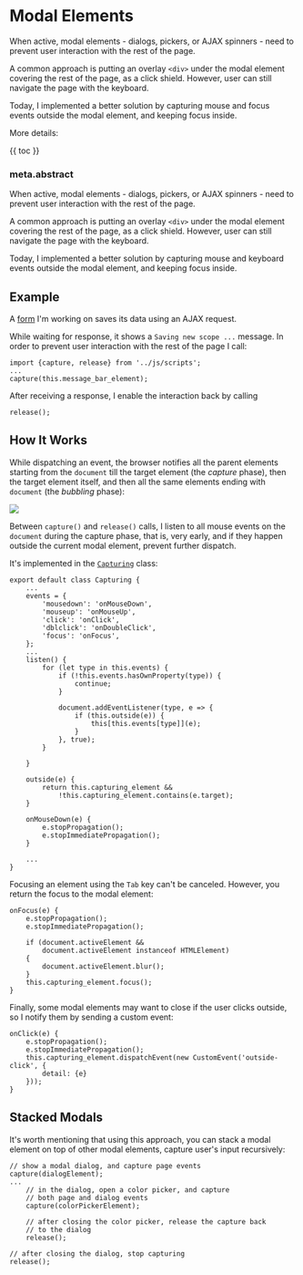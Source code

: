 # Modal Elements

When active, modal elements - dialogs, pickers, or AJAX spinners - need to prevent user interaction with the rest of the page. 

A common approach is putting an overlay `<div>` under the modal element covering the rest of the page, as a click shield. However, user can still navigate the page with the keyboard.

Today, I implemented a better solution by capturing mouse and focus events outside the modal element, and keeping focus inside.

More details:

{{ toc }}

### meta.abstract

When active, modal elements - dialogs, pickers, or AJAX spinners - need to prevent user interaction with the rest of the page.

A common approach is putting an overlay `<div>` under the modal element covering the rest of the page, as a click shield. However, user can still navigate the page with the keyboard.

Today, I implemented a better solution by capturing mouse and keyboard events outside the modal element, and keeping focus inside.

## Example

A [form](https://github.com/osmphp/admin/blob/HEAD/themes/_admin__tailwind/js/forms/Controllers/Form.js) I'm working on saves its data using an AJAX request. 

While waiting for response, it shows a `Saving new scope ...` message. In order to prevent user interaction with the rest of the page I call:

    import {capture, release} from '../js/scripts';
    ...
    capture(this.message_bar_element);

After receiving a response, I enable the interaction back by calling

    release();
    
## How It Works

While dispatching an event, the browser notifies all the parent elements starting from the `document` till the target element (the *capture* phase), then the target element itself, and then all the same elements ending with `document` (the *bubbling* phase):

![](https://javascript.info/article/bubbling-and-capturing/eventflow.svg)

Between `capture()` and `release()` calls, I listen to all mouse events on the `document` during the capture phase, that is, very early, and if they happen outside the current modal element, prevent further dispatch. 

It's implemented in the [`Capturing`](https://github.com/osmphp/framework/blob/HEAD/themes/_base/js/js/Capturing.js) class:

    export default class Capturing {
        ...
        events = {
            'mousedown': 'onMouseDown',
            'mouseup': 'onMouseUp',
            'click': 'onClick',
            'dblclick': 'onDoubleClick',
            'focus': 'onFocus',
        };
        ...
        listen() {
            for (let type in this.events) {
                if (!this.events.hasOwnProperty(type)) {
                    continue;
                }
    
                document.addEventListener(type, e => {
                    if (this.outside(e)) {
                        this[this.events[type]](e);
                    }
                }, true);
            }
    
        }
    
        outside(e) {
            return this.capturing_element &&
                !this.capturing_element.contains(e.target);
        }
    
        onMouseDown(e) {
            e.stopPropagation();
            e.stopImmediatePropagation();
        }

        ...    
    }   
    
Focusing an element using the `Tab` key can't be canceled. However, you return the focus to the modal element:

    onFocus(e) {
        e.stopPropagation();
        e.stopImmediatePropagation();

        if (document.activeElement &&
            document.activeElement instanceof HTMLElement)
        {
            document.activeElement.blur();
        }
        this.capturing_element.focus();
    }

Finally, some modal elements may want to close if the user clicks outside, so I notify them by sending a custom event:

    onClick(e) {
        e.stopPropagation();
        e.stopImmediatePropagation();
        this.capturing_element.dispatchEvent(new CustomEvent('outside-click', {
            detail: {e}
        }));
    }

## Stacked Modals

It's worth mentioning that using this approach, you can stack a modal element on top of other modal elements, capture user's input recursively:

    // show a modal dialog, and capture page events
    capture(dialogElement);    
    ...
        // in the dialog, open a color picker, and capture 
        // both page and dialog events     
        capture(colorPickerElement);    

        // after closing the color picker, release the capture back 
        // to the dialog
        release();
        
    // after closing the dialog, stop capturing
    release(); 